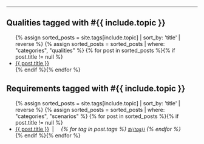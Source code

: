 
<hr class="with-no-margin"/>

## <font style="background-color:var(--quality-color)">Qualities tagged with #{{ include.topic }}</font>

<div id="search-results">
  <ul class="posts">
    {% assign sorted_posts = site.tags[include.topic] | sort_by: 'title'  | reverse %}
    {% assign sorted_posts = sorted_posts | where: "categories", "qualities" %}
    {% for post in sorted_posts %}{% if post.title != null %}
    <li> <a href="{{ post.url }}">{{ post.title }}</a></li>
    {% endif %}{% endfor %}
  </ul>
</div>


 
## <font style="background-color:var(--qual-req-color)">Requirements tagged with #{{ include.topic }}</font>

<div id="search-results">
  <ul class="posts">
    {% assign sorted_posts = site.tags[include.topic] | sort_by: 'title'  | reverse %}
    {% assign sorted_posts = sorted_posts | where: "categories", "scenarios" %}
    {% for post in sorted_posts %}{% if post.title != null %}
    <li> <a href="{{ post.url }}">{{ post.title }}</a>&nbsp; | &nbsp; <i>
        <small> <i class="fa fa-tags" style="color: #1675b9;"> </i> &nbsp; </small>
        {% for tag in post.tags %}
        <small> <a href="/tag-{{tag}}">#{{tag}}</a> </small>
        {% endfor %}
    </i></li>
    {% endif %}{% endfor %}
  </ul>
</div>


    

